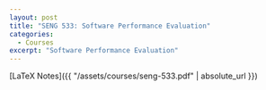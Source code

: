 ```yaml
---
layout: post
title: "SENG 533: Software Performance Evaluation"
categories:
  - Courses
excerpt: "Software Performance Evaluation"
---
```


[LaTeX Notes]({{ "/assets/courses/seng-533.pdf" | absolute_url }})
